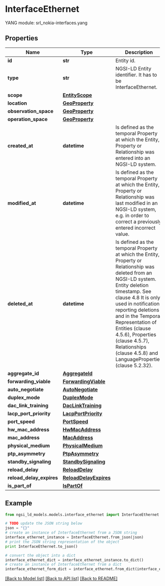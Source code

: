 # InterfaceEthernet

 YANG module: srl_nokia-interfaces.yang 

## Properties

Name | Type | Description | Notes
------------ | ------------- | ------------- | -------------
**id** | **str** | Entity id.  | [optional] 
**type** | **str** | NGSI-LD Entity identifier. It has to be InterfaceEthernet. | [default to 'InterfaceEthernet']
**scope** | [**EntityScope**](EntityScope.md) |  | [optional] 
**location** | [**GeoProperty**](GeoProperty.md) |  | [optional] 
**observation_space** | [**GeoProperty**](GeoProperty.md) |  | [optional] 
**operation_space** | [**GeoProperty**](GeoProperty.md) |  | [optional] 
**created_at** | **datetime** | Is defined as the temporal Property at which the Entity, Property or Relationship was entered into an NGSI-LD system.  | [optional] [readonly] 
**modified_at** | **datetime** | Is defined as the temporal Property at which the Entity, Property or Relationship was last modified in an NGSI-LD system, e.g. in order to correct a previously entered incorrect value.  | [optional] [readonly] 
**deleted_at** | **datetime** | Is defined as the temporal Property at which the Entity, Property or Relationship was deleted from an NGSI-LD system.  Entity deletion timestamp. See clause 4.8 It is only used in notifications reporting deletions and in the Temporal Representation of Entities (clause 4.5.6), Properties (clause 4.5.7), Relationships (clause 4.5.8) and LanguageProperties (clause 5.2.32).  | [optional] [readonly] 
**aggregate_id** | [**AggregateId**](AggregateId.md) |  | [optional] 
**forwarding_viable** | [**ForwardingViable**](ForwardingViable.md) |  | [optional] 
**auto_negotiate** | [**AutoNegotiate**](AutoNegotiate.md) |  | [optional] 
**duplex_mode** | [**DuplexMode**](DuplexMode.md) |  | [optional] 
**dac_link_training** | [**DacLinkTraining**](DacLinkTraining.md) |  | [optional] 
**lacp_port_priority** | [**LacpPortPriority**](LacpPortPriority.md) |  | [optional] 
**port_speed** | [**PortSpeed**](PortSpeed.md) |  | [optional] 
**hw_mac_address** | [**HwMacAddress**](HwMacAddress.md) |  | [optional] 
**mac_address** | [**MacAddress**](MacAddress.md) |  | [optional] 
**physical_medium** | [**PhysicalMedium**](PhysicalMedium.md) |  | [optional] 
**ptp_asymmetry** | [**PtpAsymmetry**](PtpAsymmetry.md) |  | [optional] 
**standby_signaling** | [**StandbySignaling**](StandbySignaling.md) |  | [optional] 
**reload_delay** | [**ReloadDelay**](ReloadDelay.md) |  | [optional] 
**reload_delay_expires** | [**ReloadDelayExpires**](ReloadDelayExpires.md) |  | [optional] 
**is_part_of** | [**IsPartOf**](IsPartOf.md) |  | 

## Example

```python
from ngsi_ld_models.models.interface_ethernet import InterfaceEthernet

# TODO update the JSON string below
json = "{}"
# create an instance of InterfaceEthernet from a JSON string
interface_ethernet_instance = InterfaceEthernet.from_json(json)
# print the JSON string representation of the object
print InterfaceEthernet.to_json()

# convert the object into a dict
interface_ethernet_dict = interface_ethernet_instance.to_dict()
# create an instance of InterfaceEthernet from a dict
interface_ethernet_form_dict = interface_ethernet.from_dict(interface_ethernet_dict)
```
[[Back to Model list]](../README.md#documentation-for-models) [[Back to API list]](../README.md#documentation-for-api-endpoints) [[Back to README]](../README.md)


